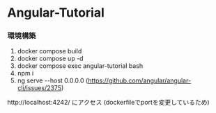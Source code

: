 # Angular-Tutorial

### 環境構築
1. docker compose build
2. docker compose up -d
3. docker compose exec angular-tutorial bash
4. npm i
5. ng serve --host 0.0.0.0 (https://github.com/angular/angular-cli/issues/2375)

http://localhost:4242/ にアクセス (dockerfileでportを変更しているため)
